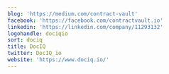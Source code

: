 ```yaml
---
blog: 'https://medium.com/contract-vault'
facebook: 'https://facebook.com/contractvault.io'
linkedin: 'https://linkedin.com/company/11293132'
logohandle: dociqio
sort: dociq
title: DocIQ
twitter: DocIQ_io
website: 'https://www.dociq.io/'
---
```

